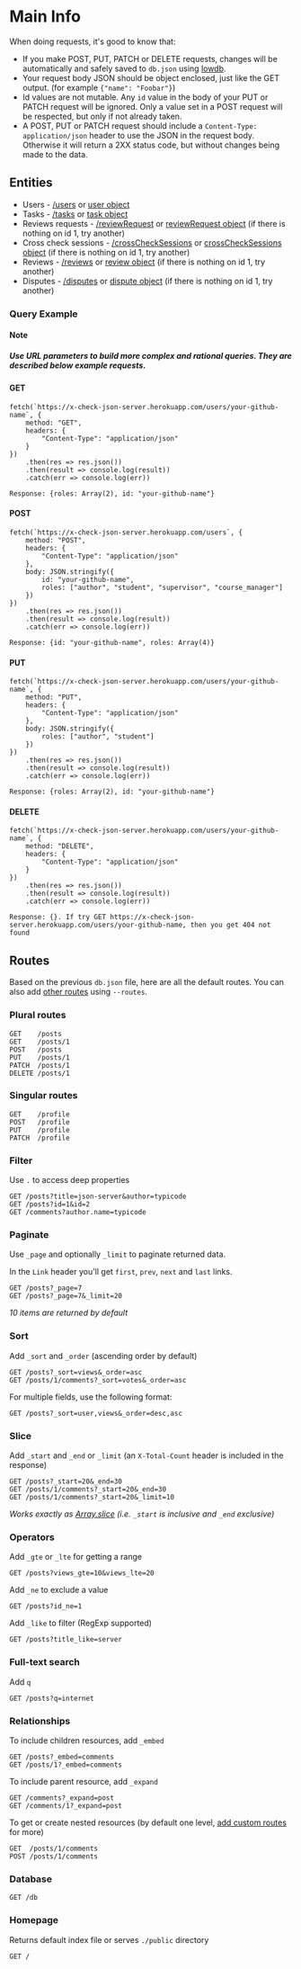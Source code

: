 # Main Info 
When doing requests, it's good to know that:

- If you make POST, PUT, PATCH or DELETE requests, changes will be automatically and safely saved to `db.json` using [lowdb](https://github.com/typicode/lowdb).
- Your request body JSON should be object enclosed, just like the GET output. (for example `{"name": "Foobar"}`)
- Id values are not mutable. Any `id` value in the body of your PUT or PATCH request will be ignored. Only a value set in a POST request will be respected, but only if not already taken.
- A POST, PUT or PATCH request should include a `Content-Type: application/json` header to use the JSON in the request body. Otherwise it will return a 2XX status code, but without changes being made to the data. 

## Entities

- Users - [/users](/users) or [user object](/users/1)
- Tasks - [/tasks](/tasks) or [task object](/tasks/1)
- Reviews requests - [/reviewRequest](/reviewRequest) or [reviewRequest object](/reviewRequest/1) (if there is nothing on id 1, try another)
- Cross check sessions - [/crossCheckSessions](/crossCheckSessions) or [crossCheckSessions object](/crossCheckSessions/1) (if there is nothing on id 1, try another)
- Reviews - [/reviews](/reviews) or [review object](/reviews/1) (if there is nothing on id 1, try another)
- Disputes - [/disputes](/disputes) or [dispute object](/disputes/1) (if there is nothing on id 1, try another)

### Query Example

#### Note 
##### Use URL parameters to build more complex and rational queries. They are described below example requests.

#### GET
```
fetch(`https://x-check-json-server.herokuapp.com/users/your-github-name`, {
    method: "GET",
    headers: {
        "Content-Type": "application/json"
    }
})
    .then(res => res.json())
    .then(result => console.log(result))
    .catch(err => console.log(err))

Response: {roles: Array(2), id: "your-github-name"}
```

#### POST
```
fetch(`https://x-check-json-server.herokuapp.com/users`, {
    method: "POST",
    headers: {
        "Content-Type": "application/json"
    },
    body: JSON.stringify({
        id: "your-github-name",
        roles: ["author", "student", "supervisor", "course_manager"]
    })
})
    .then(res => res.json())
    .then(result => console.log(result))
    .catch(err => console.log(err))

Response: {id: "your-github-name", roles: Array(4)} 
```

#### PUT
```
fetch(`https://x-check-json-server.herokuapp.com/users/your-github-name`, {
    method: "PUT",
    headers: {
        "Content-Type": "application/json"
    },
    body: JSON.stringify({
        roles: ["author", "student"]
    })
})
    .then(res => res.json())
    .then(result => console.log(result))
    .catch(err => console.log(err))

Response: {roles: Array(2), id: "your-github-name"}
```

#### DELETE
```
fetch(`https://x-check-json-server.herokuapp.com/users/your-github-name`, {
    method: "DELETE",
    headers: {
        "Content-Type": "application/json"
    }
})
    .then(res => res.json())
    .then(result => console.log(result))
    .catch(err => console.log(err))

Response: {}. If try GET https://x-check-json-server.herokuapp.com/users/your-github-name, then you get 404 not found
```

## Routes

Based on the previous `db.json` file, here are all the default routes. You can also add [other routes](#add-custom-routes) using `--routes`.

### Plural routes

```
GET    /posts
GET    /posts/1
POST   /posts
PUT    /posts/1
PATCH  /posts/1
DELETE /posts/1
```

### Singular routes

```
GET    /profile
POST   /profile
PUT    /profile
PATCH  /profile
```

### Filter

Use `.` to access deep properties

```
GET /posts?title=json-server&author=typicode
GET /posts?id=1&id=2
GET /comments?author.name=typicode
```

### Paginate

Use `_page` and optionally `_limit` to paginate returned data.

In the `Link` header you'll get `first`, `prev`, `next` and `last` links.


```
GET /posts?_page=7
GET /posts?_page=7&_limit=20
```

_10 items are returned by default_

### Sort

Add `_sort` and `_order` (ascending order by default)

```
GET /posts?_sort=views&_order=asc
GET /posts/1/comments?_sort=votes&_order=asc
```

For multiple fields, use the following format:

```
GET /posts?_sort=user,views&_order=desc,asc
```

### Slice

Add `_start` and `_end` or `_limit` (an `X-Total-Count` header is included in the response)

```
GET /posts?_start=20&_end=30
GET /posts/1/comments?_start=20&_end=30
GET /posts/1/comments?_start=20&_limit=10
```

_Works exactly as [Array.slice](https://developer.mozilla.org/en/docs/Web/JavaScript/Reference/Global_Objects/Array/slice) (i.e. `_start` is inclusive and `_end` exclusive)_

### Operators

Add `_gte` or `_lte` for getting a range

```
GET /posts?views_gte=10&views_lte=20
```

Add `_ne` to exclude a value

```
GET /posts?id_ne=1
```

Add `_like` to filter (RegExp supported)

```
GET /posts?title_like=server
```

### Full-text search

Add `q`

```
GET /posts?q=internet
```

### Relationships

To include children resources, add `_embed`

```
GET /posts?_embed=comments
GET /posts/1?_embed=comments
```

To include parent resource, add `_expand`

```
GET /comments?_expand=post
GET /comments/1?_expand=post
```

To get or create nested resources (by default one level, [add custom routes](#add-custom-routes) for more)

```
GET  /posts/1/comments
POST /posts/1/comments
```

### Database

```
GET /db
```

### Homepage

Returns default index file or serves `./public` directory

```
GET /
```